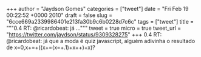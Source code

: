 
+++
author = "Jaydson Gomes"
categories = ["tweet"]
date = "Fri Feb 19 00:22:52 +0000 2010"
draft = false
slug = "6cce669a2339986401e213fa30b9c6b0228d7c6c"
tags = ["tweet"]
title = """0.4 RT: @ricardobeat: já ..."""
tweet = true
micro = true
tweet_url = "https://twitter.com/jaydson/status/9309328275"
+++
0.4 RT: @ricardobeat: já que a moda é quiz javascript, alguém adivinha o resultado de x=0,x+=+((x+=(x=+.1)+x++)+x)?
